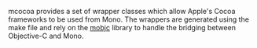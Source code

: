 mcocoa provides a set of wrapper classes which allow Apple's Cocoa frameworks to be used from Mono. The wrappers are generated using the make file and rely on the [mobjc](http://code.google.com/p/mobjc/) library to handle the bridging between Objective-C and Mono.